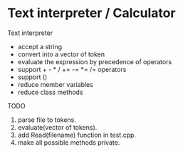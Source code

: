 # Text interpreter / Calculator
Text interpreter
- accept a string
- convert into a vector of token
- evaluate the expression by precedence of operators
- support + - * / += -= \*= /= operators
- support ()
- reduce member variables
- reduce class methods

TODO
1. parse file to tokens.
2. evaluate(vector of tokens).
3. add Read(filename) function in test.cpp.
4. make all possible methods private.
